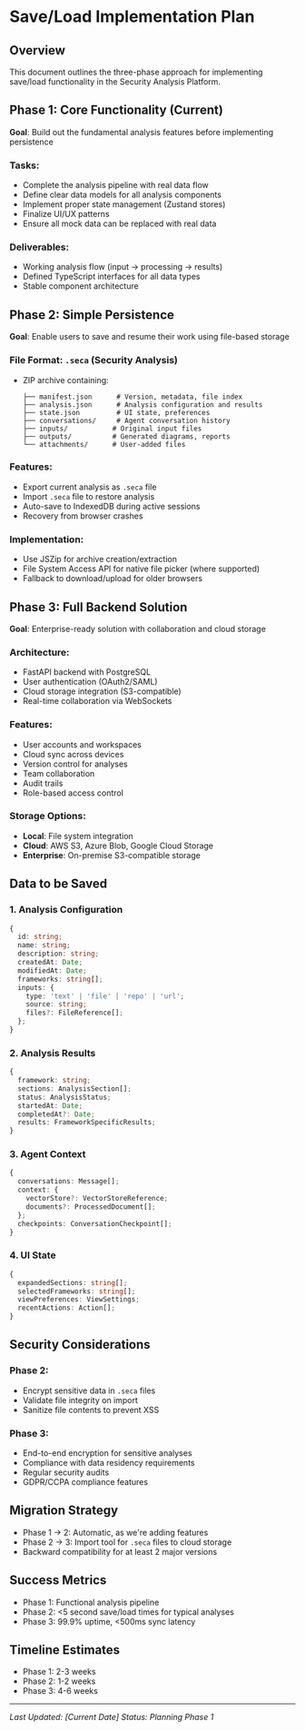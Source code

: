 # Save/Load Implementation Plan

## Overview
This document outlines the three-phase approach for implementing save/load functionality in the Security Analysis Platform.

## Phase 1: Core Functionality (Current)
**Goal**: Build out the fundamental analysis features before implementing persistence

### Tasks:
- Complete the analysis pipeline with real data flow
- Define clear data models for all analysis components
- Implement proper state management (Zustand stores)
- Finalize UI/UX patterns
- Ensure all mock data can be replaced with real data

### Deliverables:
- Working analysis flow (input → processing → results)
- Defined TypeScript interfaces for all data types
- Stable component architecture

## Phase 2: Simple Persistence
**Goal**: Enable users to save and resume their work using file-based storage

### File Format: `.seca` (Security Analysis)
- ZIP archive containing:
  ```
  ├── manifest.json      # Version, metadata, file index
  ├── analysis.json      # Analysis configuration and results
  ├── state.json         # UI state, preferences
  ├── conversations/     # Agent conversation history
  ├── inputs/           # Original input files
  ├── outputs/          # Generated diagrams, reports
  └── attachments/      # User-added files
  ```

### Features:
- Export current analysis as `.seca` file
- Import `.seca` file to restore analysis
- Auto-save to IndexedDB during active sessions
- Recovery from browser crashes

### Implementation:
- Use JSZip for archive creation/extraction
- File System Access API for native file picker (where supported)
- Fallback to download/upload for older browsers

## Phase 3: Full Backend Solution
**Goal**: Enterprise-ready solution with collaboration and cloud storage

### Architecture:
- FastAPI backend with PostgreSQL
- User authentication (OAuth2/SAML)
- Cloud storage integration (S3-compatible)
- Real-time collaboration via WebSockets

### Features:
- User accounts and workspaces
- Cloud sync across devices
- Version control for analyses
- Team collaboration
- Audit trails
- Role-based access control

### Storage Options:
- **Local**: File system integration
- **Cloud**: AWS S3, Azure Blob, Google Cloud Storage
- **Enterprise**: On-premise S3-compatible storage

## Data to be Saved

### 1. Analysis Configuration
```typescript
{
  id: string;
  name: string;
  description: string;
  createdAt: Date;
  modifiedAt: Date;
  frameworks: string[];
  inputs: {
    type: 'text' | 'file' | 'repo' | 'url';
    source: string;
    files?: FileReference[];
  };
}
```

### 2. Analysis Results
```typescript
{
  framework: string;
  sections: AnalysisSection[];
  status: AnalysisStatus;
  startedAt: Date;
  completedAt?: Date;
  results: FrameworkSpecificResults;
}
```

### 3. Agent Context
```typescript
{
  conversations: Message[];
  context: {
    vectorStore?: VectorStoreReference;
    documents?: ProcessedDocument[];
  };
  checkpoints: ConversationCheckpoint[];
}
```

### 4. UI State
```typescript
{
  expandedSections: string[];
  selectedFrameworks: string[];
  viewPreferences: ViewSettings;
  recentActions: Action[];
}
```

## Security Considerations

### Phase 2:
- Encrypt sensitive data in `.seca` files
- Validate file integrity on import
- Sanitize file contents to prevent XSS

### Phase 3:
- End-to-end encryption for sensitive analyses
- Compliance with data residency requirements
- Regular security audits
- GDPR/CCPA compliance features

## Migration Strategy
- Phase 1 → 2: Automatic, as we're adding features
- Phase 2 → 3: Import tool for `.seca` files to cloud storage
- Backward compatibility for at least 2 major versions

## Success Metrics
- Phase 1: Functional analysis pipeline
- Phase 2: <5 second save/load times for typical analyses
- Phase 3: 99.9% uptime, <500ms sync latency

## Timeline Estimates
- Phase 1: 2-3 weeks
- Phase 2: 1-2 weeks
- Phase 3: 4-6 weeks

---
*Last Updated: [Current Date]*
*Status: Planning Phase 1*